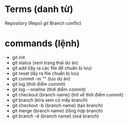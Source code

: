 # Terms (danh từ)

Repository (Repo) *git*
Branch
conflict

# commands (lệnh)
- git init
- git status                                (xem trạng thái dự án)
- git add                                   (lấy ra các file để chuẩn bị lưu)
- git reset                                 (lấy ra flie chuẩn bị lưu)
- git commit -m ""                          (lưu dự án)
- git log                                   (thời điểm commit)
- git log --oneline                         (thời điểm commit)
- git checkout {branch name}                (trở về thời điểm commit)
- git branch                                (ktra xem có mấy branch)
- git checkout -b {branch name}             (tạo branch)
- git merge {branch name}                   (tổng hợp branch)
- git branch -d {branch name}               (xoá branch)